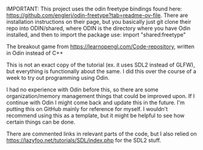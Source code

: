 IMPORTANT: This project uses the odin freetype bindings found here: https://github.com/englerj/odin-freetype?tab=readme-ov-file.
There are installation instructions on their page, but you basically just git clone their repo into ODIN/shared, where ODIN is the 
directory where you have Odin installed, and then to import the package use:
import "shared:freetype" 

The breakout game from https://learnopengl.com/Code-repository, written in Odin instead of C++

This is not an exact copy of the tutorial (ex. it uses SDL2 instead of GLFW), but everything is functionally about the same. I did this over the course of a week to try out programming using Odin. 

I had no experience with Odin before this, so there are some organization/memory management things that could be improved upon. If I continue with Odin I might come back and update this in the future. I'm putting this on GitHub mainly for reference for myself. 
I wouldn't recommend using this as a template, but it might be helpful to see how certain things can be done.

There are commented links in relevant parts of the code, but I also relied on https://lazyfoo.net/tutorials/SDL/index.php for the SDL2 stuff.
